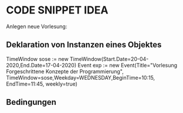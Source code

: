 # CODE SNIPPET IDEA
 
 Anlegen neue Vorlesung:
 
 ## Deklaration von Instanzen eines Objektes 
 TimeWindow sose := new TimeWindow(Start.Date=20-04-2020,End.Date=17-04-2020)
 Event exp := new Event(Title="Vorlesung Forgeschrittene Konzepte der Programmierung", 
                        TimeWindow=sose,Weekday=WEDNESDAY,BeginTime=10:15, EndTime=11:45,
                        weekly=true)

## Bedingungen

